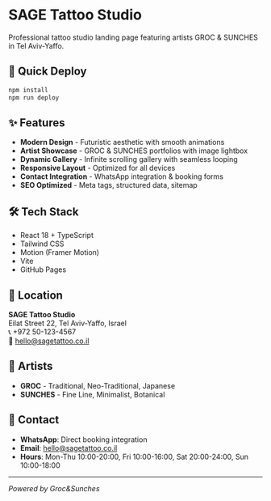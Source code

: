 # SAGE Tattoo Studio

Professional tattoo studio landing page featuring artists GROC & SUNCHES in Tel Aviv-Yaffo.

## 🚀 Quick Deploy

```bash
npm install
npm run deploy
```

## ✨ Features

- **Modern Design** - Futuristic aesthetic with smooth animations
- **Artist Showcase** - GROC & SUNCHES portfolios with image lightbox
- **Dynamic Gallery** - Infinite scrolling gallery with seamless looping
- **Responsive Layout** - Optimized for all devices
- **Contact Integration** - WhatsApp integration & booking forms
- **SEO Optimized** - Meta tags, structured data, sitemap

## 🛠️ Tech Stack

- React 18 + TypeScript
- Tailwind CSS
- Motion (Framer Motion)
- Vite
- GitHub Pages

## 📍 Location

**SAGE Tattoo Studio**  
Eilat Street 22, Tel Aviv-Yaffo, Israel  
📞 +972 50-123-4567  
📧 hello@sagetattoo.co.il

## 🎨 Artists

- **GROC** - Traditional, Neo-Traditional, Japanese
- **SUNCHES** - Fine Line, Minimalist, Botanical

## 📱 Contact

- **WhatsApp**: Direct booking integration
- **Email**: hello@sagetattoo.co.il
- **Hours**: Mon-Thu 10:00-20:00, Fri 10:00-16:00, Sat 20:00-24:00, Sun 10:00-18:00

---

*Powered by Groc&Sunches*
  